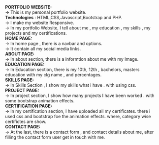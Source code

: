 **PORTFOLIO WEBSITE:**<br>
    -> This is my personal portfolio website.<br>
     **Technologies** : HTML,CSS,Javascript,Bootstrap and PHP.<br>
      -> I make my website Responsive.<br>
      -> In my portfolio Website, I tell about me , my education , my skills , my projects and my certifications.<br>
**HOME PAGE:**<br>
    ->  In home page , there is a navbar and options. <br>
     -> It contain all my social media links.<br>
**ABOUT PAGE:**<br>
     -> In about section, there is a informtion about me with my Image.<br>
**EDUCATION PAGE:**<br>
     -> In Education section, there is my 10th, 12th , bachelors, masters education with my clg name , and percentages.<br>
**SKILLS PAGE:**   <br>
    ->  In Skills Section , I show my skills what i have . with using css.<br>
**PROJECT PAGE:**<br>
    ->  In project section, I show how many projects I have been worked . with some bootstrap animation effects.<br>
**CERTIFICATION PAGE:**<br>
     -> In my certification section, I have uploaded all my certificates. there i used css and bootstrap foe the animation effects. where, category wise certifictes are show.<br>
**CONTACT PAGE:**<br>
   ->  At the last, there is a contact form , and contact details about me, after filling the contact form user get in touch with me.<br>

